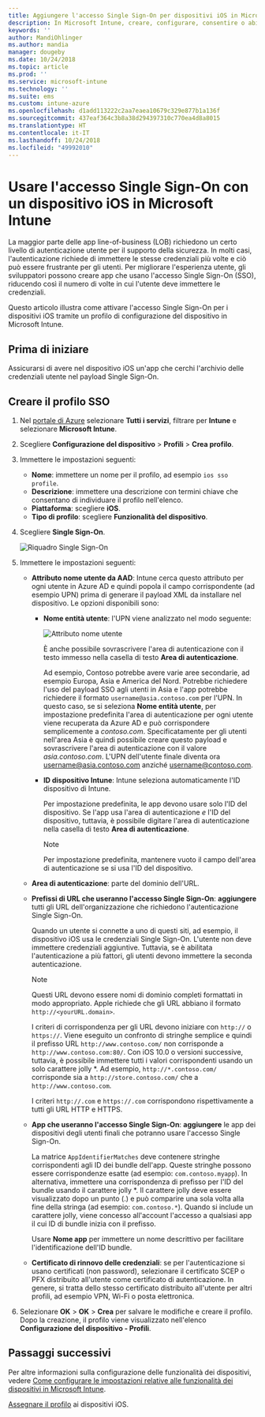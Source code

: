 ```yaml
---
title: Aggiungere l'accesso Single Sign-On per dispositivi iOS in Microsoft Intune - Azure | Microsoft Docs
description: In Microsoft Intune, creare, configurare, consentire o abilitare i dispositivi iOS per l'uso dell'accesso Single Sign-On (SSO) invece della password per l'autenticazione con le risorse e i dati dell'organizzazione. Per usare l'accesso SSO, creare un profilo di configurazione del dispositivo e immettere il nome UPN, l'ID dispositivo, le app usate e un certificato per l'autenticazione dell'utente e del dispositivo.
keywords: ''
author: MandiOhlinger
ms.author: mandia
manager: dougeby
ms.date: 10/24/2018
ms.topic: article
ms.prod: ''
ms.service: microsoft-intune
ms.technology: ''
ms.suite: ems
ms.custom: intune-azure
ms.openlocfilehash: d1add113222c2aa7eaea10679c329e877b1a136f
ms.sourcegitcommit: 437eaf364c3b8a38d294397310c770ea4d8a8015
ms.translationtype: HT
ms.contentlocale: it-IT
ms.lasthandoff: 10/24/2018
ms.locfileid: "49992010"
---
```

# <a name="use-single-sign-on-ios-device-in-microsoft-intune"></a>Usare l'accesso Single Sign-On con un dispositivo iOS in Microsoft Intune

La maggior parte delle app line-of-business (LOB) richiedono un certo livello di autenticazione utente per il supporto della sicurezza. In molti casi, l'autenticazione richiede di immettere le stesse credenziali più volte e ciò può essere frustrante per gli utenti. Per migliorare l'esperienza utente, gli sviluppatori possono creare app che usano l'accesso Single Sign-On (SSO), riducendo così il numero di volte in cui l'utente deve immettere le credenziali.

Questo articolo illustra come attivare l'accesso Single Sign-On per i dispositivi iOS tramite un profilo di configurazione del dispositivo in Microsoft Intune.

## <a name="before-you-begin"></a>Prima di iniziare

Assicurarsi di avere nel dispositivo iOS un'app che cerchi l'archivio delle credenziali utente nel payload Single Sign-On.

## <a name="create-the-sso-profile"></a>Creare il profilo SSO

1. Nel [portale di Azure](https://portal.azure.com) selezionare **Tutti i servizi**, filtrare per **Intune** e selezionare **Microsoft Intune**.
2. Scegliere **Configurazione del dispositivo** > **Profili** > **Crea profilo**.
3. Immettere le impostazioni seguenti:

    - **Nome**: immettere un nome per il profilo, ad esempio `ios sso profile`.
    - **Descrizione**: immettere una descrizione con termini chiave che consentano di individuare il profilo nell'elenco.
    - **Piattaforma**: scegliere **iOS**.
    - **Tipo di profilo**: scegliere **Funzionalità del dispositivo**.

4. Scegliere **Single Sign-On**.

    ![Riquadro Single Sign-On](./media/sso-blade.png)

5. Immettere le impostazioni seguenti: 

    - **Attributo nome utente da AAD**: Intune cerca questo attributo per ogni utente in Azure AD e quindi popola il campo corrispondente (ad esempio UPN) prima di generare il payload XML da installare nel dispositivo. Le opzioni disponibili sono:
    
        - **Nome entità utente**: l'UPN viene analizzato nel modo seguente:

            ![Attributo nome utente](media/User-name-attribute.png)

            È anche possibile sovrascrivere l'area di autenticazione con il testo immesso nella casella di testo **Area di autenticazione**.

            Ad esempio, Contoso potrebbe avere varie aree secondarie, ad esempio Europa, Asia e America del Nord. Potrebbe richiedere l'uso del payload SSO agli utenti in Asia e l'app potrebbe richiedere il formato `username@asia.contoso.com` per l'UPN. In questo caso, se si seleziona **Nome entità utente**, per impostazione predefinita l'area di autenticazione per ogni utente viene recuperata da Azure AD e può corrispondere semplicemente a *contoso.com*. Specificatamente per gli utenti nell'area Asia è quindi possibile creare questo payload e sovrascrivere l'area di autenticazione con il valore *asia.contoso.com*. L'UPN dell'utente finale diventa ora username@asia.contoso.com anziché username@contoso.com.

        - **ID dispositivo Intune**: Intune seleziona automaticamente l'ID dispositivo di Intune. 

            Per impostazione predefinita, le app devono usare solo l'ID del dispositivo. Se l'app usa l'area di autenticazione *e* l'ID del dispositivo, tuttavia, è possibile digitare l'area di autenticazione nella casella di testo **Area di autenticazione**.

            > [!NOTE]
            > Per impostazione predefinita, mantenere vuoto il campo dell'area di autenticazione se si usa l'ID del dispositivo.

    - **Area di autenticazione**: parte del dominio dell'URL.
    
    - **Prefissi di URL che useranno l'accesso Single Sign-On**: **aggiungere** tutti gli URL dell'organizzazione che richiedono l'autenticazione Single Sign-On. 

        Quando un utente si connette a uno di questi siti, ad esempio, il dispositivo iOS usa le credenziali Single Sign-On. L'utente non deve immettere credenziali aggiuntive. Tuttavia, se è abilitata l'autenticazione a più fattori, gli utenti devono immettere la seconda autenticazione.

        > [!NOTE]
        > Questi URL devono essere nomi di dominio completi formattati in modo appropriato. Apple richiede che gli URL abbiano il formato `http://<yourURL.domain>`.

        I criteri di corrispondenza per gli URL devono iniziare con `http://` o `https://`. Viene eseguito un confronto di stringhe semplice e quindi il prefisso URL `http://www.contoso.com/` non corrisponde a `http://www.contoso.com:80/`. Con iOS 10.0 o versioni successive, tuttavia, è possibile immettere tutti i valori corrispondenti usando un solo carattere jolly \*. Ad esempio, `http://*.contoso.com/` corrisponde sia a `http://store.contoso.com/` che a `http://www.contoso.com`.

        I criteri `http://.com` e `https://.com` corrispondono rispettivamente a tutti gli URL HTTP e HTTPS.
    
    - **App che useranno l'accesso Single Sign-On**: **aggiungere** le app dei dispositivi degli utenti finali che potranno usare l'accesso Single Sign-On. 

        La matrice `AppIdentifierMatches` deve contenere stringhe corrispondenti agli ID dei bundle dell'app. Queste stringhe possono essere corrispondenze esatte (ad esempio: `com.contoso.myapp`). In alternativa, immettere una corrispondenza di prefisso per l'ID del bundle usando il carattere jolly \*. Il carattere jolly deve essere visualizzato dopo un punto (.) e può comparire una sola volta alla fine della stringa (ad esempio: `com.contoso.*`). Quando si include un carattere jolly, viene concesso all'account l'accesso a qualsiasi app il cui ID di bundle inizia con il prefisso.

        Usare **Nome app** per immettere un nome descrittivo per facilitare l'identificazione dell'ID bundle.
    
    - **Certificato di rinnovo delle credenziali**: se per l'autenticazione si usano certificati (non password), selezionare il certificato SCEP o PFX distribuito all'utente come certificato di autenticazione. In genere, si tratta dello stesso certificato distribuito all'utente per altri profili, ad esempio VPN, Wi-Fi o posta elettronica.

6. Selezionare **OK** > **OK** > **Crea** per salvare le modifiche e creare il profilo. Dopo la creazione, il profilo viene visualizzato nell'elenco **Configurazione del dispositivo - Profili**. 

## <a name="next-steps"></a>Passaggi successivi

Per altre informazioni sulla configurazione delle funzionalità dei dispositivi, vedere [Come configurare le impostazioni relative alle funzionalità dei dispositivi in Microsoft Intune](device-features-configure.md).

[Assegnare il profilo](device-profile-assign.md) ai dispositivi iOS.
